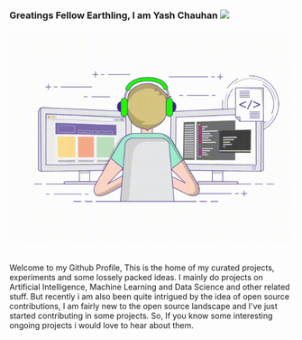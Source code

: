 ### Greatings Fellow Earthling, I am Yash Chauhan <img src="https://media.giphy.com/media/hvRJCLFzcasrR4ia7z/giphy.gif" width="25px">

![GIF](https://github.com/ITrustNumbers/ITrustNumbers/blob/master/Assests/Code.gif)

<br>
Welcome to my Github Profile, This is the home of my curated projects, experiments and some lossely packed ideas. I mainly do projects on Artificial Intelligence, Machine Learning and Data Science and other related stuff. But recently i am also been quite intrigued by the idea of open source contributions, I am fairly new to the open source landscape and I've just started contributing in some projects. So, If you know some interesting ongoing projects i would love to hear about them.
</br>
